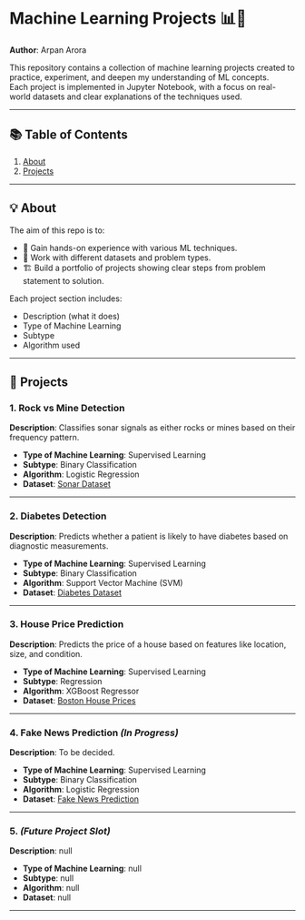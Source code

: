 # Machine Learning Projects 📊🤖

**Author**: Arpan Arora  

This repository contains a collection of machine learning projects created to practice, experiment, and deepen my understanding of ML concepts.  
Each project is implemented in Jupyter Notebook, with a focus on real-world datasets and clear explanations of the techniques used.

---

## 📚 Table of Contents
1. [About](#about)
2. [Projects](#projects)

---

## 💡 About
The aim of this repo is to:
- 🎯 Gain hands-on experience with various ML techniques.
- 📂 Work with different datasets and problem types.
- 🏗️ Build a portfolio of projects showing clear steps from problem statement to solution.

Each project section includes:
- Description (what it does)
- Type of Machine Learning
- Subtype
- Algorithm used

---

## 🚀 Projects

### 1. Rock vs Mine Detection
**Description**: Classifies sonar signals as either rocks or mines based on their frequency pattern.  
- **Type of Machine Learning**: Supervised Learning  
- **Subtype**: Binary Classification  
- **Algorithm**: Logistic Regression
- **Dataset**:  [Sonar Dataset](https://github.com/ChandanaGiridhar/Rock_vs_mine_prediction/blob/main/sonar_data.csv)

---

### 2. Diabetes Detection
**Description**: Predicts whether a patient is likely to have diabetes based on diagnostic measurements.  
- **Type of Machine Learning**: Supervised Learning  
- **Subtype**: Binary Classification  
- **Algorithm**: Support Vector Machine (SVM)
- **Dataset**: [Diabetes Dataset](https://www.kaggle.com/datasets/mathchi/diabetes-data-set)

---

### 3. House Price Prediction 
**Description**: Predicts the price of a house based on features like location, size, and condition.  
- **Type of Machine Learning**: Supervised Learning  
- **Subtype**: Regression  
- **Algorithm**: XGBoost Regressor  
- **Dataset**: [Boston House Prices](https://www.kaggle.com/datasets/fedesoriano/the-boston-houseprice-data)

---

### 4. Fake News Prediction *(In Progress)*
**Description**: To be decided.  
- **Type of Machine Learning**:  Supervised Learning
- **Subtype**:  Binary Classification
- **Algorithm**:  Logistic Regression
- **Dataset**: [Fake News Prediction](https://www.kaggle.com/datasets/jillanisofttech/fake-or-real-news)

---

### 5. *(Future Project Slot)*
**Description**: null
- **Type of Machine Learning**:  null
- **Subtype**:  null
- **Algorithm**:  null
- **Dataset**: null

---
